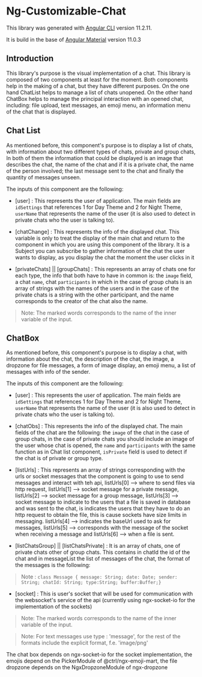 # Ng-Customizable-Chat

This library was generated with [Angular CLI](https://github.com/angular/angular-cli) version 11.2.11.

It is build in the base of [Angular Material](https://material.angular.io/) version 11.0.3

## Introduction

This library's purpose is the visual implementation of a chat. This library is composed of two components at least for the moment.
Both components help in the making of a chat, but they have different purposes. On the one hand ChatList helps to manage a list of chats unopened.
On the other hand ChatBox helps to manage the principal interaction with an opened chat, including: file upload, text messages, an emoji menu, an information
menu of the chat that is displayed.

## Chat List

As mentioned before, this component's purpose is to display a list of chats, with information about two different types of chats, private and group chats,
In both of them the information that could be displayed is an image that describes the chat, the name of the chat and if it is a private chat, the name 
of the person involved; the last message sent to the chat and finally the quantity of messages unseen.

The inputs of this component are the following:

- [user] : This represents the user of application. The main fields are `idSettings` that references 1 for Day Theme and 2 for Night Theme,
  `userName` that represents the name of the user (it is also used to detect in private chats who the user is talking to).
  
- [chatChange] : This represents the info of the displayed chat. This variable is only to treat the display of the main chat and return to the component in 
which you are using this component of the library. It is a Subject you can subscribe to gather information of the chat 
  the user wants to display, as you display the chat the moment the user clicks in it
  
- [privateChats] || [groupChats] : This represents an array of chats one for each type, the info that both have to have in common is:
the `image` field, a chat `name`, chat `participants` in which in the case of group chats is an array of strings with the names of the users and 
  in the case of the private chats is a string with the other participant, and the name corresponds to the creator of the chat also the name.


> Note: The marked words corresponds to the name of the inner variable of the input. 

## ChatBox

As mentioned before, this component's purpose is to display a chat, with information about the chat, the description of the chat, the image, 
a dropzone for file messages, a form of image display, an emoji menu, a list of messages with info of the sender.

The inputs of this component are the following:

- [user] : This represents the user of application. The main fields are `idSettings` that references 1 for Day Theme and 2 for Night Theme,
  `userName` that represents the name of the user (it is also used to detect in private chats who the user is talking to).

- [chatObs] : This represents the info of the displayed chat.  The main fields of the chat are the following: the `image` of the chat in the case of group chats, 
in the case of private chats you should include an image of the user whose chat is opened, the `name` and `participants` with the same function as in Chat list 
  component, `isPrivate` field is used to detect if the chat is of private or group type. 

- [listUrls] : This represents an array of strings corresponding with the urls or socket messages that the component is going to use to send messages and 
  interact with teh api, listUrls[0] --> where to send files via http request, listUrls[1] --> socket message for a private message, listUrls[2] --> socket 
  message for a group message, listUrls[3] --> socket message to indicate to the users that a file is saved in database and was sent to the chat, is indicates 
  the users that they have to do an http request to obtain the file, this is cause sockets have size limits in messaging. listUrls[4] --> indicates the baseUrl used to ask for messages,
  listUrls[5] --> corresponds with the message of the socket when receiving a message and listUrls[6] --> when a file is sent.
  
- [listChatsGroup] || [listChatsPrivate] : It is an array of chats, one of private chats other of group chats. This contains in  chatId the id of the chat and in messageList the list of messages of the chat, the format of the messages is the following:
> Note : `class Message {
message: String;
date: Date;
sender: String;
chatId: String;
type:String;
buffer:Buffer;}`

- [socket] : This is user's socket that will be used for communication with the websocket's service of the api 
  (currently using ngx-socket-io for the implementation of the sockets)

> Note: The marked words corresponds to the name of the inner variable of the input.

> Note: For text messages use type : 'message', for the rest of the formats include the explicit format, f.e. 'image/png'


The chat box depends on ngx-socket-io for the socket implementation, the emojis depend on the PickerModule of @ctrl/ngx-emoji-mart, the file dropzone depends
on the NgxDropzoneModule of ngx-dropzone
